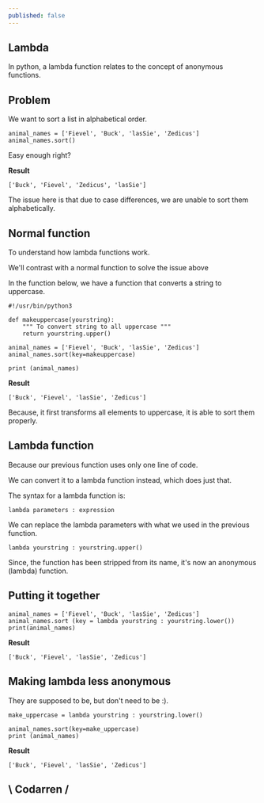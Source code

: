 ```yaml
---
published: false
---
```

## Lambda

In python, a lambda function relates to the concept of anonymous functions.

## Problem
We want to sort a list in alphabetical order.

```
animal_names = ['Fievel', 'Buck', 'lasSie', 'Zedicus']
animal_names.sort()
```
Easy enough right?

**Result**
```
['Buck', 'Fievel', 'Zedicus', 'lasSie']
```
The issue here is that due to case differences, we are unable to sort them alphabetically.

## Normal function

To understand how lambda functions work.

We'll contrast with a normal function to solve the issue above

In the function below, we have a function that converts a string to uppercase.
```
#!/usr/bin/python3

def makeuppercase(yourstring):
    """ To convert string to all uppercase """
    return yourstring.upper()

animal_names = ['Fievel', 'Buck', 'lasSie', 'Zedicus']
animal_names.sort(key=makeuppercase)

print (animal_names)
```

**Result**
```
['Buck', 'Fievel', 'lasSie', 'Zedicus']
```
Because, it first transforms all elements to uppercase, it is able to sort them properly.

## Lambda function
Because our previous function uses only one line of code.

We can convert it to a lambda function instead, which does just that.

The syntax for a lambda function is:
```
lambda parameters : expression
```

We can replace the lambda parameters with what we used in the previous function.
```
lambda yourstring : yourstring.upper()
```

Since, the function has been stripped from its name, it's now an anonymous (lambda) function.

## Putting it together
```
animal_names = ['Fievel', 'Buck', 'lasSie', 'Zedicus']
animal_names.sort (key = lambda yourstring : yourstring.lower())
print(animal_names)
```

**Result**
```
['Buck', 'Fievel', 'lasSie', 'Zedicus']
```

## Making lambda less anonymous
They are supposed to be, but don't need to be :).

```
make_uppercase = lambda yourstring : yourstring.lower()

animal_names.sort(key=make_uppercase)
print (animal_names)
```

**Result**
```
['Buck', 'Fievel', 'lasSie', 'Zedicus']
```


## \ Codarren /